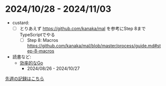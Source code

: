 # 2024/10/28 - 2024/11/03

- custard:
    - [ ] とりあえず <https://github.com/kanaka/mal> を参考にStep 8までTypeScriptでやる
        - [ ] Step 8: Macros <https://github.com/kanaka/mal/blob/master/process/guide.md#step-8-macros>
- 読書など:
    - [効率的なGo](https://www.oreilly.co.jp//books/9784814400539/)
        - 2024/08/26 - 2024/10/27

[先週の記録はこちら](https://github.com/igrep/daily-commits/blob/c670a5f200a2c04a22efe51b99b499bbd7c87fb5/yesterday.md)
